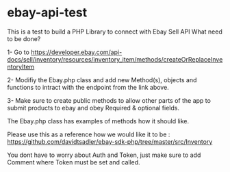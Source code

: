 # ebay-api-test
This is a test to build a PHP Library to connect with Ebay Sell API
What need to be done?

1- Go to https://developer.ebay.com/api-docs/sell/inventory/resources/inventory_item/methods/createOrReplaceInventoryItem

2- Modifiy the Ebay.php class and add new Method(s), objects and functions to intract with the endpoint from the link above.

3- Make sure to create public methods to allow other parts of the app to submit products to ebay and obey Required & optional fields.

The Ebay.php class has examples of methods how it should like.

Please use this as a reference how we would like it to be : https://github.com/davidtsadler/ebay-sdk-php/tree/master/src/Inventory

You dont have to worry about Auth and Token, just make sure to add Comment where Token must be set and called.

